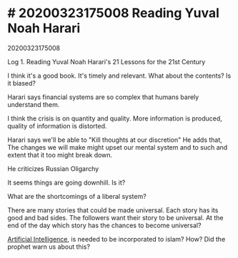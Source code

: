 # \# 20200323175008 Reading Yuval Noah Harari

20200323175008

Log 1. Reading Yuval Noah Harari\'s 21 Lessons for the 21st Century

I think it\'s a good book. It\'s timely and relevant. What about the contents? Is it biased?

Harari says financial systems are so complex that humans barely understand them.

I think the crisis is on quantity and quality. More information is produced, quality of information is distorted.

Harari says we\'ll be able to \"Kill thoughts at our discretion\" He adds that, The changes we will make might upset our mental system and to such and extent that it too might break down.

He criticizes Russian Oligarchy

It seems things are going downhill. Is it?

What are the shortcomings of a liberal system?

There are many stories that could be made universal. Each story has its good and bad sides. The followers want their story to be universal. At the end of the day which story has the chances to become universal?

[Artificial Intelligence](%23%2020190717165651%202009%20Artificial%20agency%2C%20consciousness%2C%20and%20the%20criteria%20for%20moral%20agency%20Himma.html), is needed to be incorporated to islam? How? Did the prophet warn us about this?
